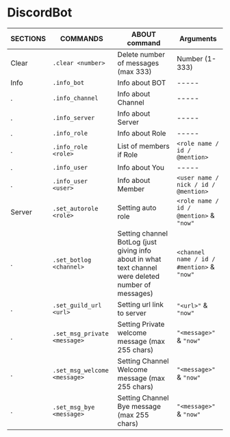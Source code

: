 # DiscordBot

SECTIONS | COMMANDS | ABOUT command | Arguments
------------ | ------------- | ------------- | -------------
Clear | `.clear <number>` | Delete number of messages (max 333) | Number (1-333)
Info | `.info_bot` | Info about BOT | -----
. | `.info_channel` | Info about Channel | -----
. | `.info_server` | Info about Server | -----
. | `.info_role` | Info about Role | -----
. | `.info_role <role>` | List of members if Role | `<role name / id / @mention>`
. | `.info_user` | Info about You | -----
. | `.info_user <user>` | Info about Member | `<user name / nick / id / @mention>`
Server | `.set_autorole <role>` | Setting auto role | `<role name / id / @mention>` & `"now"`
. | `.set_botlog <channel>` | Setting channel BotLog (just giving info about in what text channel were deleted number of messages) | `<channel name / id / #mention>` & `"now"`
. | `.set_guild_url <url>` | Setting url link to server | `"<url>"` & `"now"`
. | `.set_msg_private <message>` | Setting Private welcome message (max 255 chars) | `"<message>"` & `"now"`
. | `.set_msg_welcome <message>` | Setting Channel Welcome message (max 255 chars) | `"<message>"` & `"now"`
. | `.set_msg_bye <message>` | Setting Channel Bye message (max 255 chars) | `"<message>"` & `"now"`

